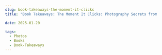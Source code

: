 ```yaml
--- 
slug: book-takeaways-the-moment-it-clicks
title: "Book Takeaways: The Moment It Clicks: Photography Secrets from One of the World’s Top Shooters – Joe McNally"

date: 2025-01-20

tags: 
  - Photos
  - Books
  - Book-Takeaways
--- 
```


